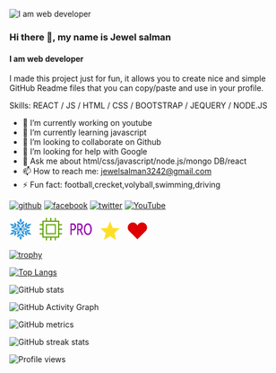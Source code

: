 
![I am web developer](https://scontent.fdac110-1.fna.fbcdn.net/v/t39.30808-6/278511052_1431225977328373_1653151171262852731_n.png?stp=dst-png_s960x960&_nc_cat=104&ccb=1-5&_nc_sid=e3f864&_nc_eui2=AeGJyq_L0LIfAZdrDbnSMJOIj5KBvG3GUIePkoG8bcZQh0aRgE9GzXzICtUKzr8UIa328FeJwNpbPxH7CQfyyolw&_nc_ohc=__1kcclgdBwAX-9lbVk&_nc_ht=scontent.fdac110-1.fna&oh=00_AT-WoNEC6MgUtawg5IXu1R4bwicupXFcZE8S1ht5lHfFXQ&oe=62666A65)

### Hi there 👋, my name is Jewel salman
#### I am web developer


I made this project just for fun, it allows you to create nice and simple GitHub Readme files that you can copy/paste and use in your profile.

Skills:  REACT / JS / HTML / CSS / BOOTSTRAP / JEQUERY / NODE.JS 

- 🔭 I’m currently working on youtube 
- 🌱 I’m currently learning javascript 
- 👯 I’m looking to collaborate on Github 
- 🤔 I’m looking for help with Google 
- 💬 Ask me about html/css/javascript/node.js/mongo DB/react 
- 📫 How to reach me: jewelsalman3242@gmail.com
- ⚡ Fun fact: football,crecket,volyball,swimming,driving 


[<img src='https://cdn.jsdelivr.net/npm/simple-icons@3.0.1/icons/github.svg' alt='github' height='40'>](https://github.com/https://github.com/Jewelsalman)  [<img src='https://cdn.jsdelivr.net/npm/simple-icons@3.0.1/icons/facebook.svg' alt='facebook' height='40'>](https://www.facebook.com/https://www.facebook.com/jewelsalman3242)  [<img src='https://cdn.jsdelivr.net/npm/simple-icons@3.0.1/icons/twitter.svg' alt='twitter' height='40'>](https://twitter.com/https://twitter.com/jewelsalman16)  [<img src='https://cdn.jsdelivr.net/npm/simple-icons@3.0.1/icons/youtube.svg' alt='YouTube' height='40'>](https://www.youtube.com/channel/https://www.youtube.com/channel/UCtvoe_34RdFAO43ZgMA1e5g)  

<a href='https://archiveprogram.github.com/'><img src='https://raw.githubusercontent.com/acervenky/animated-github-badges/master/assets/acbadge.gif' width='40' height='40'></a> <a href='https://docs.github.com/en/developers'><img src='https://raw.githubusercontent.com/acervenky/animated-github-badges/master/assets/devbadge.gif' width='40' height='40'></a> <a href='https://github.com/pricing'><img src='https://raw.githubusercontent.com/acervenky/animated-github-badges/master/assets/pro.gif' width='40' height='40'></a> <a href='https://stars.github.com/'><img src='https://raw.githubusercontent.com/acervenky/animated-github-badges/master/assets/starbadge.gif' width='35' height='35'></a> <a href='https://docs.github.com/en/github/supporting-the-open-source-community-with-github-sponsors'><img src='https://raw.githubusercontent.com/acervenky/animated-github-badges/master/assets/sponsorbadge.gif' width='35' height='35'></a> 

[![trophy](https://github-profile-trophy.vercel.app/?username=https://github.com/Jewelsalman)](https://github.com/ryo-ma/github-profile-trophy)

[![Top Langs](https://github-readme-stats.vercel.app/api/top-langs/?username=https://github.com/Jewelsalman)](https://github.com/anuraghazra/github-readme-stats)

![GitHub stats](https://github-readme-stats.vercel.app/api?username=https://github.com/Jewelsalman&show_icons=true&count_private=true)  

![GitHub Activity Graph](https://activity-graph.herokuapp.com/graph?username=https://github.com/Jewelsalman)  

![GitHub metrics](https://metrics.lecoq.io/https://github.com/Jewelsalman)  

![GitHub streak stats](https://github-readme-streak-stats.herokuapp.com/?user=https://github.com/Jewelsalman)  

![Profile views](https://gpvc.arturio.dev/https://github.com/Jewelsalman)  

